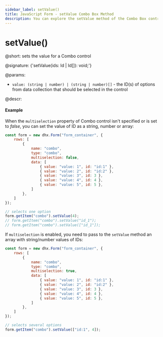 ```yaml
---
sidebar_label: setValue()
title: JavaScript Form - setValue Combo Box Method 
description: You can explore the setValue method of the Combo Box control of Form in the documentation of the DHTMLX JavaScript UI library. Browse developer guides and API reference, try out code examples and live demos, and download a free 30-day evaluation version of DHTMLX Suite.
---
```


# setValue()

@short: sets the value for a Combo control

@signature: {'setValue(ids: Id | Id[]): void;'}

@params:
- `value: (string | number) | (string | number)[]` - the ID(s) of options from data collection that should be selected in the control

@descr:

#### Example

When the `multiselection` property of Combo control isn't specified or is set to *false*, you can set the value of ID as a string, number or array:

~~~js
const form = new dhx.Form("form_container", {
    rows: [
        {
            name: "combo",
            type: "combo",
            multiselection: false,
            data: [
                { value: "value: 1", id: "id:1" },
                { value: "value: 2", id: "id:2" },
                { value: "value: 3", id: 3 },
                { value: "value: 4", id: 4 },
                { value: "value: 5", id: 5 },
            ]
        },
    ]
});

// selects one option
form.getItem("combo").setValue(4);
// form.getItem("combo").setValue("id_1");
// form.getItem("combo").setValue(["id_1"]);
~~~

If `multiselection` is enabled, you need to pass to the `setValue` method an array with string/number values of IDs:

~~~js
const form = new dhx.Form("form_container", {
    rows: [
        {
            name: "combo",
            type: "combo",
            multiselection: true,
            data: [
                { value: "value: 1", id: "id:1" },
                { value: "value: 2", id: "id:2" },
                { value: "value: 3", id: 3 },
                { value: "value: 4", id: 4 },
                { value: "value: 5", id: 5 },
            ]
        },
    ]
});

// selects several options
form.getItem("combo").setValue(["id:1", 4]);
~~~
